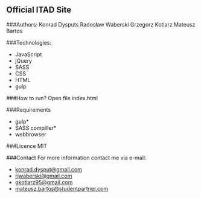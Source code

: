 ## Official ITAD Site 

###Authors:
Konrad Dysputs
Radosław Waberski
Grzegorz Kotlarz
Mateusz Bartos

###Technologies:
* JavaScript
* jQuery
* SASS
* CSS
* HTML
* gulp

###How to run?
Open file index.html

###Requirements
* gulp* 
* SASS compiller*
* webbrowser

###Licence
MIT

###Contact
For more information contact me via e-mail:
* konrad.dysput@gmail.com
* rjwaberski@gmail.com
* gkotlarz95@gmail.com
* mateusz.bartos@studentpartner.com